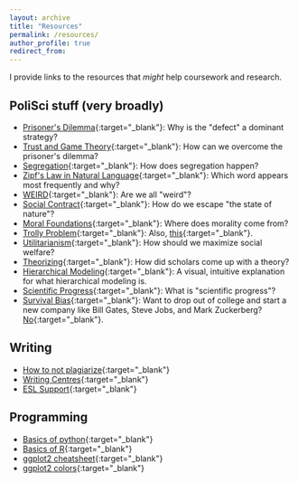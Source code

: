 ```yaml
---
layout: archive
title: "Resources"
permalink: /resources/
author_profile: true
redirect_from:
---
```


<!-- Google tag (gtag.js) -->
<script async src="https://www.googletagmanager.com/gtag/js?id=G-M4ERCSD2MV"></script>
<script>
  window.dataLayer = window.dataLayer || [];
  function gtag(){dataLayer.push(arguments);}
  gtag('js', new Date());

  gtag('config', 'G-M4ERCSD2MV');
</script>

I provide links to the resources that *might* help coursework and research.

## PoliSci stuff (very broadly)
- [Prisoner's Dilemma](https://www.youtube.com/watch?v=7FbkwrhW_0I){:target="_blank"}: Why is the "defect" a dominant strategy?
- [Trust and Game Theory](http://ncase.me/trust/){:target="_blank"}: How can we overcome the prisoner's dilemma?
- [Segregation](http://ncase.me/polygons/){:target="_blank"}: How does segregation happen?
- [Zipf's Law in Natural Language](https://youtu.be/fCn8zs912OE){:target="_blank"}: Which word appears most frequently and why?
- [WEIRD](https://blogs.scientificamerican.com/primate-diaries/the-weird-evolution-of-human-psychology){:target="_blank"}: Are we all "weird"?
- [Social Contract](https://www.youtube.com/watch?v=ttu8va9_x1g){:target="_blank"}: How do we escape "the state of nature"?
- [Moral Foundations](https://www.ted.com/talks/jonathan_haidt_on_the_moral_mind){:target="_blank"}: Where does morality come from?
- [Trolly Problem](https://www.youtube.com/watch?v=-N_RZJUAQY4){:target="_blank"}: Also, [this](http://i0.kym-cdn.com/entries/icons/original/000/000/727/DenshaDeD_ch01p16-17.png){:target="_blank"}.
- [Utilitarianism](https://existentialcomics.com/comic/426){:target="_blank"}: How should we maximize social welfare?
- [Theorizing](http://www.theory-talks.org/p/keywords.html){:target="_blank"}: How did scholars come up with a theory?
- [Hierarchical Modeling](http://mfviz.com/hierarchical-models/){:target="_blank"}: A visual, intuitive explanation for what hierarchical modeling is.
- [Scientific Progress](https://plato.stanford.edu/entries/scientific-progress/){:target="_blank"}: What is "scientific progress"?
- [Survival Bias](https://xkcd.com/1827/){:target="_blank"}: Want to drop out of college and start a new company like Bill Gates, Steve Jobs, and Mark Zuckerberg? [No](https://www.mcgill.ca/oss/article/general-science/tips-better-thinking-surviving-only-half-story){:target="_blank"}.

## Writing
- [How to not plagiarize](http://advice.writing.utoronto.ca/using-sources/how-not-to-plagiarize/){:target="_blank"}
- [Writing Centres](http://writing.utoronto.ca/writing-centres/arts-and-science/){:target="_blank"}
- [ESL Support](http://www.artsci.utoronto.ca/current/advising/ell){:target="_blank"}

## Programming
- [Basics of python](https://www.youtube.com/playlist?list=PLlRFEj9H3Oj7Bp8-DfGpfAfDBiblRfl5p){:target="_blank"}
- [Basics of R](https://www.youtube.com/playlist?list=PLRJdqdXieSHObqiBEMuB1Qya1worLzMPg){:target="_blank"}
- [ggplot2 cheatsheet](https://www.maths.usyd.edu.au/u/UG/SM/STAT3022/r/current/Misc/data-visualization-2.1.pdf){:target="_blank"}
- [ggplot2 colors](http://www.cookbook-r.com/Graphs/Colors_(ggplot2)){:target="_blank"}